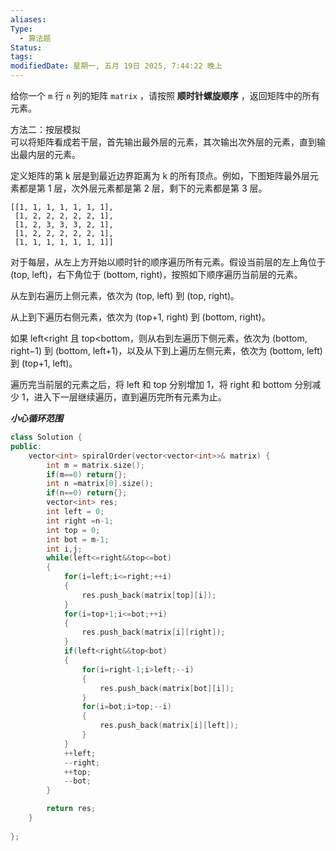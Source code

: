 ```yaml
---
aliases: 
Type:
  - 算法题
Status: 
tags:
modifiedDate: 星期一, 五月 19日 2025, 7:44:22 晚上
---
```

给你一个 `m` 行 `n` 列的矩阵 `matrix` ，请按照 **顺时针螺旋顺序** ，返回矩阵中的所有元素。

方法二：按层模拟  
可以将矩阵看成若干层，首先输出最外层的元素，其次输出次外层的元素，直到输出最内层的元素。

定义矩阵的第 k 层是到最近边界距离为 k 的所有顶点。例如，下图矩阵最外层元素都是第 1 层，次外层元素都是第 2 层，剩下的元素都是第 3 层。
```
[[1, 1, 1, 1, 1, 1, 1],
 [1, 2, 2, 2, 2, 2, 1],
 [1, 2, 3, 3, 3, 2, 1],
 [1, 2, 2, 2, 2, 2, 1],
 [1, 1, 1, 1, 1, 1, 1]]
 ```
 
对于每层，从左上方开始以顺时针的顺序遍历所有元素。假设当前层的左上角位于 (top, left)，右下角位于 (bottom, right)，按照如下顺序遍历当前层的元素。

从左到右遍历上侧元素，依次为 (top, left) 到 (top, right)。

从上到下遍历右侧元素，依次为 (top+1, right) 到 (bottom, right)。

如果 left<right 且 top<bottom，则从右到左遍历下侧元素，依次为 (bottom, right−1) 到 (bottom, left+1)，以及从下到上遍历左侧元素，依次为 (bottom, left) 到 (top+1, left)。

遍历完当前层的元素之后，将 left 和 top 分别增加 1，将 right 和 bottom 分别减少 1，进入下一层继续遍历，直到遍历完所有元素为止。

***小心循环范围***

```cpp
class Solution {
public:
    vector<int> spiralOrder(vector<vector<int>>& matrix) {
        int m = matrix.size();
        if(m==0) return{};
        int n =matrix[0].size();
        if(n==0) return{};
        vector<int> res;
        int left = 0;
        int right =n-1;
        int top = 0;
        int bot = m-1;
        int i,j;
        while(left<=right&&top<=bot)
        {
            for(i=left;i<=right;++i)
            {
                res.push_back(matrix[top][i]);
            }
            for(i=top+1;i<=bot;++i)
            {
                res.push_back(matrix[i][right]);
            }
            if(left<right&&top<bot)
            {
                for(i=right-1;i>left;--i)
                {
                    res.push_back(matrix[bot][i]);
                }
                for(i=bot;i>top;--i)
                {
                    res.push_back(matrix[i][left]);
                }
            }
            ++left;
            --right;
            ++top;
            --bot;
        }

        return res;
    }
    
};
```